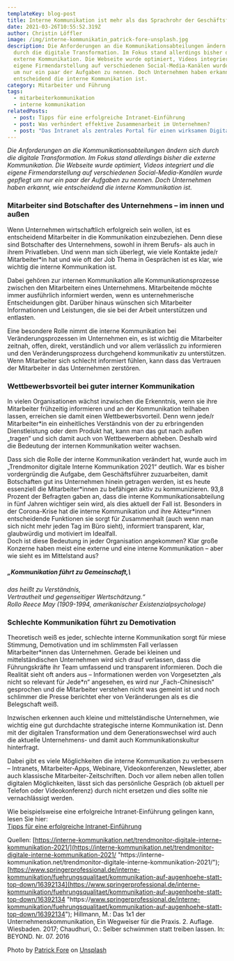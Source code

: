 ```yaml
---
templateKey: blog-post
title: Interne Kommunikation ist mehr als das Sprachrohr der Geschäftsführung
date: 2021-03-26T10:55:52.319Z
author: Christin Löffler
image: /img/interne-kommunikatin_patrick-fore-unsplash.jpg
description: Die Anforderungen an die Kommunikationsabteilungen ändern sich
  durch die digitale Transformation. Im Fokus stand allerdings bisher die
  externe Kommunikation. Die Webseite wurde optimiert, Videos integriert und die
  eigene Firmendarstellung auf verschiedenen Social-Media-Kanälen wurde gepflegt
  um nur ein paar der Aufgaben zu nennen. Doch Unternehmen haben erkannt, wie
  entscheidend die interne Kommunikation ist.
category: Mitarbeiter und Führung
tags:
  - mitarbeiterkommunikation
  - interne kommunikation
relatedPosts:
  - post: Tipps für eine erfolgreiche Intranet-Einführung
  - post: Was verhindert effektive Zusammenarbeit im Unternehmen?
  - post: "Das Intranet als zentrales Portal für einen wirksamen Digital Workplace "
---
```

*Die Anforderungen an die Kommunikationsabteilungen ändern sich durch die digitale Transformation. Im Fokus stand allerdings bisher die externe Kommunikation. Die Webseite wurde optimiert, Videos integriert und die eigene Firmendarstellung auf verschiedenen Social-Media-Kanälen wurde gepflegt um nur ein paar der Aufgaben zu nennen. Doch Unternehmen haben erkannt, wie entscheidend die interne Kommunikation ist.*

### Mitarbeiter sind Botschafter des Unternehmens – im innen und außen

Wenn Unternehmen wirtschaftlich erfolgreich sein wollen, ist es entscheidend Mitarbeiter in die Kommunikation einzubeziehen. Denn diese sind Botschafter des Unternehmens, sowohl in ihrem Berufs- als auch in ihrem Privatleben. Und wenn man sich überlegt, wie viele Kontakte jede/r Mitarbeiter*in hat und wie oft der Job Thema in Gesprächen ist es klar, wie wichtig die interne Kommunikation ist.

Dabei gehören zur internen Kommunikation alle Kommunikationsprozesse zwischen den Mitarbeitern eines Unternehmens. Mitarbeitende möchte immer ausführlich informiert werden, wenn es unternehmerische Entscheidungen gibt. Darüber hinaus wünschen sich Mitarbeiter Informationen und Leistungen, die sie bei der Arbeit unterstützen und entlasten.

Eine besondere Rolle nimmt die interne Kommunikation bei Veränderungsprozessen im Unternehmen ein, es ist wichtig die Mitarbeiter zeitnah, offen, direkt, verständlich und vor allem verlässlich zu informieren und den Veränderungsprozess durchgehend kommunikativ zu unterstützen. Wenn Mitarbeiter sich schlecht informiert fühlen, kann dass das Vertrauen der Mitarbeiter in das Unternehmen zerstören.

### Wettbewerbsvorteil bei guter interner Kommunikation

In vielen Organisationen wächst inzwischen die Erkenntnis, wenn sie ihre Mitarbeiter frühzeitig informieren und an der Kommunikation teilhaben lassen, erreichen sie damit einen Wettbewerbsvorteil. Denn wenn jede/r Mitarbeiter*in ein einheitliches Verständnis von der zu erbringenden Dienstleistung oder dem Produkt hat, kann man das gut nach außen „tragen“ und sich damit auch von Wettbewerbern abheben. Deshalb wird die Bedeutung der internen Kommunikation weiter wachsen.

Dass sich die Rolle der interne Kommunikation verändert hat, wurde auch im „Trendmonitor digitale Interne Kommunikation 2021“ deutlich. War es bisher vordergründig die Aufgabe, dem Geschäftsführer zuzuarbeiten, damit Botschaften gut ins Unternehmen hinein getragen werden, ist es heute essenziell die Mitarbeiter\*innen zu befähigen aktiv zu kommunizieren. 93,8 Prozent der Befragten gaben an, dass die interne Kommunikationsabteilung in fünf Jahren wichtiger sein wird, als dies aktuell der Fall ist. Besonders in der Corona-Krise hat die interne Kommunikation und ihre Akteur\*innen entscheidende Funktionen sie sorgt für Zusammenhalt (auch wenn man sich nicht mehr jeden Tag im Büro sieht), informiert transparent, klar, glaubwürdig und motiviert im Idealfall.\
Doch ist diese Bedeutung in jeder Organisation angekommen? Klar große Konzerne haben meist eine externe und eine interne Kommunikation – aber wie sieht es im Mittelstand aus?



##### *„Kommunikation führt zu Gemeinschaft,*\
*das heißt zu Verständnis,*\
*Vertrautheit und gegenseitiger Wertschätzung.“*\
*Rollo Reece May (1909-1994, amerikanischer Existenzialpsychologe)*

### Schlechte Kommunikation führt zu Demotivation

Theoretisch weiß es jeder, schlechte interne Kommunikation sorgt für miese Stimmung, Demotivation und im schlimmsten Fall verlassen Mitarbeiter\*innen das Unternehmen. Gerade bei kleinen und mittelständischen Unternehmen wird sich drauf verlassen, dass die Führungskräfte ihr Team umfassend und transparent informieren. Doch die Realität sieht oft anders aus – Informationen werden von Vorgesetzten „als nicht so relevant für Jede\*n“ angesehen, es wird nur „Fach-Chinesisch“ gesprochen und die Mitarbeiter verstehen nicht was gemeint ist und noch schlimmer die Presse berichtet eher von Veränderungen als es die Belegschaft weiß.

Inzwischen erkennen auch kleine und mittelständische Unternehmen, wie wichtig eine gut durchdachte strategische interne Kommunikation ist. Denn mit der digitalen Transformation und dem Generationswechsel wird auch die aktuelle Unternehmens- und damit auch Kommunikationskultur hinterfragt.

Dabei gibt es viele Möglichkeiten die interne Kommunikation zu verbessern – Intranets, Mitarbeiter-Apps, Webinare, Videokonferenzen, Newsletter, aber auch klassische Mitarbeiter-Zeitschriften. Doch vor allem neben allen tollen digitalen Möglichkeiten, lässt sich das persönliche Gespräch (ob aktuell per Telefon oder Videokonferenz) durch nicht ersetzen und dies sollte nie vernachlässigt werden.

Wie beispielsweise eine erfolgreiche Intranet-Einführung gelingen kann, lesen Sie hier: \
[Tipps für eine erfolgreiche Intranet-Einführung](https://www.realexperts.de/blog/2019-03-28-tipps-fuer-eine-erfolgreiche-intranet-einfuehrung "https\://www.realexperts.de/blog/2019-03-28-tipps-fuer-eine-erfolgreiche-intranet-einfuehrung")



Quellen: [https://interne-kommunikation.net/trendmonitor-digitale-interne-kommunikation-2021/](https://interne-kommunikation.net/trendmonitor-digitale-interne-kommunikation-2021/ "https\://interne-kommunikation.net/trendmonitor-digitale-interne-kommunikation-2021/"); [https://www.springerprofessional.de/interne-kommunikation/fuehrungsqualitaet/kommunikation-auf-augenhoehe-statt-top-down/16392134](https://www.springerprofessional.de/interne-kommunikation/fuehrungsqualitaet/kommunikation-auf-augenhoehe-statt-top-down/16392134 "https\://www.springerprofessional.de/interne-kommunikation/fuehrungsqualitaet/kommunikation-auf-augenhoehe-statt-top-down/16392134"); Hillmann, M.: Das 1x1 der Unternehmenskommunikation, Ein Wegweiser für die Praxis. 2. Auflage. Wiesbaden. 2017; Chaudhuri, O.: Selber schwimmen statt treiben lassen. In: BEYOND. Nr. 07. 2016

Photo by [Patrick Fore](https://unsplash.com/@patrickian4?utm_source=unsplash&utm_medium=referral&utm_content=creditCopyText) on [Unsplash](https://unsplash.com/s/photos/megaphone?utm_source=unsplash&utm_medium=referral&utm_content=creditCopyText)